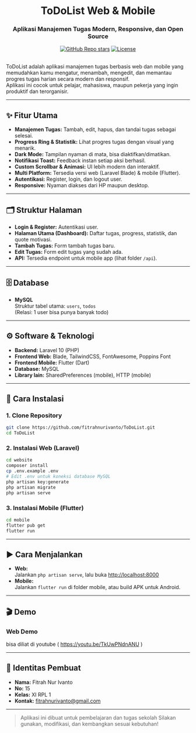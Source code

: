 <div align="center">
  <h1 align="center">ToDoList Web & Mobile</h1>
  <h3>Aplikasi Manajemen Tugas Modern, Responsive, dan Open Source</h3>
</div>

<div align="center">
  <a href="https://github.com/username/ToDoList/stargazers"><img alt="GitHub Repo stars" src="https://img.shields.io/github/stars/username/ToDoList"></a>
  <a href="https://github.com/username/ToDoList/blob/main/LICENSE"><img alt="License" src="https://img.shields.io/badge/license-MIT-green"></a>
</div>

<br/>

ToDoList adalah aplikasi manajemen tugas berbasis web dan mobile yang memudahkan kamu mengatur, menambah, mengedit, dan memantau progres tugas harian secara modern dan responsif.  
Aplikasi ini cocok untuk pelajar, mahasiswa, maupun pekerja yang ingin produktif dan terorganisir.

---

## ✨ Fitur Utama

- **Manajemen Tugas:** Tambah, edit, hapus, dan tandai tugas sebagai selesai.
- **Progress Ring & Statistik:** Lihat progres tugas dengan visual yang menarik.
- **Dark Mode:** Tampilan nyaman di mata, bisa diaktifkan/dimatikan.
- **Notifikasi Toast:** Feedback instan setiap aksi berhasil.
- **Custom Scrollbar & Animasi:** UI lebih modern dan interaktif.
- **Multi Platform:** Tersedia versi web (Laravel Blade) & mobile (Flutter).
- **Autentikasi:** Register, login, dan logout user.
- **Responsive:** Nyaman diakses dari HP maupun desktop.

---

## 🗂️ Struktur Halaman

- **Login & Register:** Autentikasi user.
- **Halaman Utama (Dashboard):** Daftar tugas, progress, statistik, dan quote motivasi.
- **Tambah Tugas:** Form tambah tugas baru.
- **Edit Tugas:** Form edit tugas yang sudah ada.
- **API:** Tersedia endpoint untuk mobile app (lihat folder `/api`).

---

## 🗄️ Database

- **MySQL**  
  Struktur tabel utama: `users`, `todos`  
  (Relasi: 1 user bisa punya banyak todo)

---

## ⚙️ Software & Teknologi

- **Backend:** Laravel 10 (PHP)
- **Frontend Web:** Blade, TailwindCSS, FontAwesome, Poppins Font
- **Frontend Mobile:** Flutter (Dart)
- **Database:** MySQL
- **Library lain:** SharedPreferences (mobile), HTTP (mobile)

---

## 🚀 Cara Instalasi

### 1. Clone Repository

```sh
git clone https://github.com/fitrahnurivanto/ToDoList.git
cd ToDoList
```

### 2. Instalasi Web (Laravel)

```sh
cd website
composer install
cp .env.example .env
# Edit .env untuk koneksi database MySQL
php artisan key:generate
php artisan migrate
php artisan serve
```

### 3. Instalasi Mobile (Flutter)

```sh
cd mobile
flutter pub get
flutter run
```

---

## ▶️ Cara Menjalankan

- **Web:**  
  Jalankan `php artisan serve`, lalu buka [http://localhost:8000](http://localhost:8000)
- **Mobile:**  
  Jalankan `flutter run` di folder mobile, atau build APK untuk Android.

---

## 🎬 Demo

### Web Demo
bisa diliat di youtube ( https://youtu.be/TkUwPNdnANU )

---

## 👤 Identitas Pembuat

- **Nama:** Fitrah Nur Ivanto
- **No:** 15
- **Kelas:** XI RPL 1
- **Kontak:** fitrahnurivanto@gmail.com

---

> Aplikasi ini dibuat untuk pembelajaran dan tugas sekolah
> Silakan gunakan, modifikasi, dan kembangkan sesuai kebutuhan!
